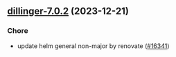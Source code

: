 

## [dillinger-7.0.2](https://github.com/truecharts/charts/compare/dillinger-7.0.1...dillinger-7.0.2) (2023-12-21)

### Chore

- update helm general non-major by renovate ([#16341](https://github.com/truecharts/charts/issues/16341))
  
  